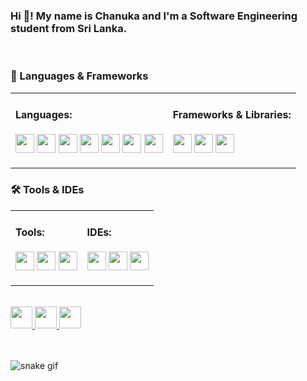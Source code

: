 <h3 align="left">Hi 👋! My name is Chanuka and I'm a Software Engineering student from Sri Lanka.</h3>

<br clear="both">

<!-- Languages and Frameworks side-by-side -->
<h3>🧠 Languages & Frameworks</h3>
<table>
  <tr>
    <td valign="top">
      <h4>Languages:</h4>
      <p>
        <img src="https://cdn.jsdelivr.net/gh/devicons/devicon/icons/javascript/javascript-original.svg" height="30"/>
        <img src="https://cdn.jsdelivr.net/gh/devicons/devicon/icons/python/python-original.svg" height="30"/>
        <img src="https://cdn.jsdelivr.net/gh/devicons/devicon/icons/csharp/csharp-original.svg" height="30"/>
        <img src="https://cdn.jsdelivr.net/gh/devicons/devicon/icons/java/java-original.svg" height="30"/>
        <img src="https://cdn.jsdelivr.net/gh/devicons/devicon/icons/kotlin/kotlin-original.svg" height="30"/>
        <img src="https://cdn.jsdelivr.net/gh/devicons/devicon/icons/c/c-original.svg" height="30"/>
        <img src="https://cdn.jsdelivr.net/gh/devicons/devicon/icons/php/php-original.svg" height="30"/>
      </p>
    </td>
    <td valign="top">
      <h4>Frameworks & Libraries:</h4>
      <p>
        <img src="https://cdn.jsdelivr.net/gh/devicons/devicon/icons/react/react-original.svg" height="30"/>
        <img src="https://cdn.jsdelivr.net/gh/devicons/devicon/icons/bootstrap/bootstrap-original.svg" height="30"/>
        <img src="https://cdn.jsdelivr.net/gh/devicons/devicon/icons/nodejs/nodejs-original.svg" height="30"/>
      </p>
    </td>
  </tr>
</table>

<!-- Tools and IDEs side-by-side -->
<h3>🛠️ Tools & IDEs</h3>
<table>
  <tr>
    <td valign="top">
      <h4>Tools:</h4>
      <p>
        <img src="https://cdn.jsdelivr.net/gh/devicons/devicon/icons/oracle/oracle-original.svg" height="30"/>
        <img src="https://cdn.jsdelivr.net/gh/devicons/devicon/icons/canva/canva-original.svg" height="30"/>
        <img src="https://cdn.jsdelivr.net/gh/devicons/devicon/icons/android/android-original.svg" height="30"/>
      </p>
    </td>
    <td valign="top">
      <h4>IDEs:</h4>
      <p>
        <img src="https://cdn.jsdelivr.net/gh/devicons/devicon/icons/intellij/intellij-original.svg" height="30"/>
        <img src="https://cdn.jsdelivr.net/gh/devicons/devicon/icons/visualstudio/visualstudio-plain.svg" height="30"/>
        <img src="https://cdn.jsdelivr.net/gh/devicons/devicon/icons/vscode/vscode-original.svg" height="30"/>
      </p>
    </td>
  </tr>
</table>

<!-- Social Links -->
<br>

<div align="left">
  <a href="https://www.instagram.com/itschanuka/" target="_blank">
    <img src="https://img.shields.io/static/v1?message=Instagram&logo=instagram&label=&color=E4405F&logoColor=white&labelColor=&style=for-the-badge" height="35" />
  </a>
  <a href="mailto:itschanuka@gmail.com" target="_blank">
    <img src="https://img.shields.io/static/v1?message=Gmail&logo=gmail&label=&color=D14836&logoColor=white&labelColor=&style=for-the-badge" height="35" />
  </a>
  <a href="https://www.linkedin.com/in/chanuka-keerthisingha" target="_blank">
    <img src="https://img.shields.io/static/v1?message=LinkedIn&logo=linkedin&label=&color=0077B5&logoColor=white&labelColor=&style=for-the-badge" height="35" />
  </a>
</div>
<br><br>

![snake gif](https://github.com/YOUR_USERNAME/YOUR_USERNAME/blob/output/github-contribution-grid-snake.svg)
